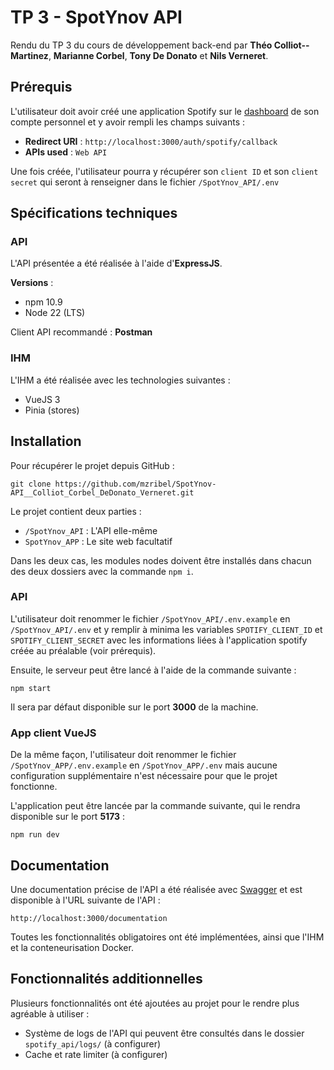# TP 3 - SpotYnov API

Rendu du TP 3 du cours de développement back-end par **Théo Colliot--Martinez**, **Marianne Corbel**, **Tony De Donato** et **Nils Verneret**.

## Prérequis 

L'utilisateur doit avoir créé une application Spotify sur le [dashboard](https://developer.spotify.com/dashboard) de son compte personnel et y avoir rempli les champs suivants :
- **Redirect URI** : `http://localhost:3000/auth/spotify/callback`
- **APIs used** : `Web API`

Une fois créée, l'utilisateur pourra y récupérer son `client ID` et son `client secret` qui seront à renseigner dans le fichier `/SpotYnov_API/.env` 

## Spécifications techniques

### API

L'API présentée a été réalisée à l'aide d'**ExpressJS**.

**Versions** :
- npm 10.9
- Node 22 (LTS)
 
Client API recommandé : **Postman**

### IHM

L'IHM a été réalisée avec les technologies suivantes :
- VueJS 3
- Pinia (stores)

## Installation

Pour récupérer le projet depuis GitHub : 
```
git clone https://github.com/mzribel/SpotYnov-API__Colliot_Corbel_DeDonato_Verneret.git
```

Le projet contient deux parties : 
- `/SpotYnov_API` : L'API elle-même
- `SpotYnov_APP` : Le site web facultatif
  
Dans les deux cas, les modules nodes doivent être installés dans chacun des deux dossiers avec la commande `npm i`.

### API

 L'utilisateur doit renommer le fichier `/SpotYnov_API/.env.example` en `/SpotYnov_API/.env` et y remplir à minima les variables `SPOTIFY_CLIENT_ID` et `SPOTIFY_CLIENT_SECRET` avec les informations liées à l'application spotify créée au préalable (voir prérequis).

Ensuite, le serveur peut être lancé à l'aide de la commande suivante :
```
npm start
```

Il sera par défaut disponible sur le port **3000** de la machine.

### App client VueJS

De la même façon, l'utilisateur doit renommer le fichier `/SpotYnov_APP/.env.example` en `/SpotYnov_APP/.env` mais aucune configuration supplémentaire n'est nécessaire pour que le projet fonctionne.

L'application peut être lancée par la commande suivante, qui le rendra disponible sur le port **5173** :
```
npm run dev
```

## Documentation

Une documentation précise de l'API a été réalisée avec [Swagger](https://swagger.io/tools/swagger-editor/) et est disponible à l'URL suivante de l'API :
```
http://localhost:3000/documentation
```

Toutes les fonctionnalités obligatoires ont été implémentées, ainsi que l'IHM et la conteneurisation Docker.
  
## Fonctionnalités additionnelles

Plusieurs fonctionnalités ont été ajoutées au projet pour le rendre plus agréable à utiliser :
- Système de logs de l'API qui peuvent être consultés dans le dossier `spotify_api/logs/` (à configurer)
- Cache et rate limiter (à configurer)
